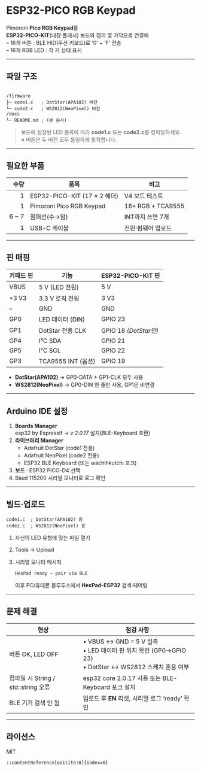 # ESP32-PICO RGB Keypad

Pimoroni **Pico RGB Keypad**를  
**ESP32-PICO-KIT**(내장 플래시) 보드와 점퍼 몇 가닥으로 연결해  
– 16개 버튼 : BLE HID(무선 키보드)로 ‘0’ ~ ‘F’ 전송  
– 16개 RGB LED : 각 키 상태 표시

---

## 파일 구조

```

/firmware
├─ code1.c   ; DotStar(APA102) 버전
└─ code2.c   ; WS2812(NeoPixel) 버전
/docs
└─ README.md ; (본 문서)

````

> 보드에 실장된 LED 종류에 따라 **code1.c** 또는 **code2.c**를 컴파일하세요.  
> ※ 버튼은 두 버전 모두 동일하게 동작합니다.

---

## 필요한 부품

| 수량 | 품목 | 비고 |
|----:|------|------|
| 1 | ESP32-PICO-KIT (17 × 2 헤더) | V4 보드 테스트 |
| 1 | Pimoroni Pico RGB Keypad | 16× RGB + TCA9555 |
| 6 ~ 7 | 점퍼선(수→암) | INT까지 쓰면 7개 |
| 1 | USB-C 케이블 | 전원·펌웨어 업로드 |

---

## 핀 매핑

| 키패드 핀 | 기능 | ESP32-PICO-KIT 핀 |
|-----------|------|-------------------|
| VBUS  | 5 V (LED 전원) | 5 V |
| +3 V3 | 3.3 V 로직 전원 | 3 V3 |
| –     | GND | GND |
| GP0   | LED 데이터 (DIN) | GPIO 23 |
| GP1   | DotStar 전용 CLK | GPIO 18 *(DotStar만)* |
| GP4   | I²C SDA | GPIO 21 |
| GP5   | I²C SCL | GPIO 22 |
| GP3   | TCA9555 INT (옵션) | GPIO 19 |

- **DotStar(APA102)** → GP0-DATA + GP1-CLK 모두 사용  
- **WS2812(NeoPixel)**  → GP0-DIN 한 줄만 사용, GP1은 비연결

---

## Arduino IDE 설정

1. **Boards Manager**  
   esp32 by Espressif → *v 2.0.17* 설치(BLE-Keyboard 호환)
2. **라이브러리 Manager**  
   - Adafruit DotStar (code1 전용)  
   - Adafruit NeoPixel (code2 전용)  
   - ESP32 BLE Keyboard (또는 wachihkutchi 포크)
3. **보드** : ESP32 PICO-D4 선택  
4. Baud 115200 시리얼 모니터로 로그 확인

---

## 빌드·업로드

```text
code1.c  ; DotStar(APA102) 용
code2.c  ; WS2812(NeoPixel) 용
````

1. 자신의 LED 유형에 맞는 파일 열기
2. Tools → Upload
3. 시리얼 모니터 메시지

   ```
   HexPad ready – pair via BLE
   ```

   이후 PC/휴대폰 블루투스에서 **HexPad-ESP32** 검색·페어링

---

## 문제 해결

| 현상                            | 점검 사항                                                                                      |
| ----------------------------- | ------------------------------------------------------------------------------------------ |
| 버튼 OK, LED OFF                | • VBUS ↔ GND = 5 V 실측 <br>• LED 데이터 핀 위치 확인 (GP0→GPIO 23) <br>• DotStar ↔ WS2812 스케치 혼용 여부 |
| 컴파일 시 String / std::string 오류 | esp32 core 2.0.17 사용 또는 BLE-Keyboard 포크 설치                                                 |
| BLE 기기 검색 안 됨                 | 업로드 후 **EN** 리셋, 시리얼 로그 ‘ready’ 확인                                                         |

---

## 라이선스

MIT

```
::contentReference[oaicite:0]{index=0}
```
